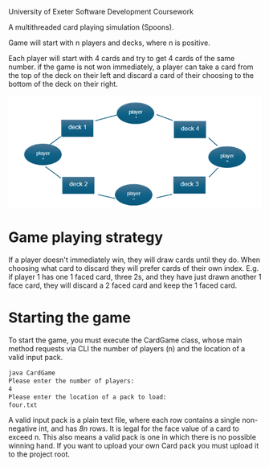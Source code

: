 University of Exeter Software Development Coursework

A multithreaded card playing simulation (Spoons).

Game will start with n players and decks, where n is positive.

Each player will start with 4 cards and try to get 4 cards of the same number.
if the game is not won immediately, a player can take a card from the top of the deck on their left and discard a card of their choosing to the bottom of the deck on their right.

![A ring topology alternating players and decks](images/ringTopology.png)

# Game playing strategy

If a player doesn't immediately win, they will draw cards until they do.
When choosing what card to discard they will prefer cards of their own index.
E.g. if player 1 has one 1 faced card, three 2s, and they have just drawn another 1 face card, they will discard a 2 faced card and keep the 1 faced card.

# Starting the game

To start the game, you must execute the CardGame class, whose main method requests via CLI the number of players (n) and the location of a valid input pack.

```
java CardGame
Please enter the number of players:
4
Please enter the location of a pack to load:
four.txt
```

A valid input pack is a plain text file, where each row contains a single non-negative int, and has _8n_ rows. It is legal for the face value of a card to exceed n.
This also means a valid pack is one in which there is no possible winning hand. If you want to upload your own Card pack you must upload it to the project root. 
